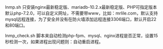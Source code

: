 lnmp.sh 只安装nginx最新稳定版、mariadb-10.2.x最新稳定版、PHP可指定版本默认php-7.2.0，可以自定义网址，不需要带www，比如：mrlile.com，默认支持mysql远程连接，为了安全并没有在防火墙添加远程连接3306端口，默认开启22和80端口。

lnmp_check.sh 脚本来自动检测php-fpm、mysql、nginx进程是否正常，设置15秒检测一次，如果进程出现问题则：自动重启进程。


